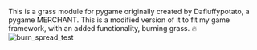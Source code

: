 This is a grass module for pygame originally created by Dafluffypotato, a pygame MERCHANT. This is a modified version of it to fit my game framework, with an added functionality, burning grass. 🔥 
![burn_spread_test](https://github.com/papercd/pygame-grass-modified-for-Noel/assets/71172544/32ad1e75-252f-40bf-9a7e-2c22fc55a268)

